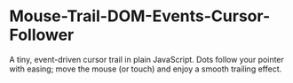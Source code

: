 # Mouse-Trail-DOM-Events-Cursor-Follower
A tiny, event-driven cursor trail in plain JavaScript. Dots follow your pointer with easing; move the mouse (or touch) and enjoy a smooth trailing effect.

